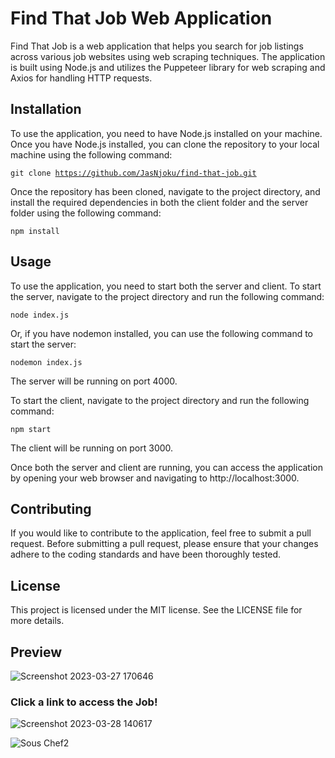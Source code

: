 # Find That Job Web Application
Find That Job is a web application that helps you search for job listings across various job websites using web scraping techniques. The application is built using Node.js and utilizes the Puppeteer library for web scraping and Axios for handling HTTP requests.

<h2>Installation</h2>
To use the application, you need to have Node.js installed on your machine. Once you have Node.js installed, you can clone the repository to your local machine using the following command: 

<code>git clone https://github.com/JasNjoku/find-that-job.git</code>


Once the repository has been cloned, navigate to the project directory, and install the required dependencies in both the client folder and the server folder using the following command:

<code>npm install</code>

## Usage

To use the application, you need to start both the server and client. To start the server, navigate to the project directory and run the following command:

<code>node index.js</code>

Or, if you have nodemon installed, you can use the following command to start the server:

<code>nodemon index.js</code>

The server will be running on port 4000.

To start the client, navigate to the project directory and run the following command:

<code>npm start</code>

The client will be running on port 3000.

Once both the server and client are running, you can access the application by opening your web browser and navigating to http://localhost:3000.

## Contributing

If you would like to contribute to the application, feel free to submit a pull request. Before submitting a pull request, please ensure that your changes adhere to the coding standards and have been thoroughly tested.

## License

This project is licensed under the MIT license. See the LICENSE file for more details.

## Preview

![Screenshot 2023-03-27 170646](https://user-images.githubusercontent.com/87272335/228253691-4f474cb3-36cc-46ae-86a5-3a6ac1260383.png)

### Click a link to access the Job!
![Screenshot 2023-03-28 140617](https://user-images.githubusercontent.com/87272335/228255544-6103636c-42fe-44a6-a16e-58354ecaedf4.png)

![Sous Chef2](https://user-images.githubusercontent.com/87272335/228255144-373637a0-46a2-4ac2-ac78-1de19f78443f.png)

